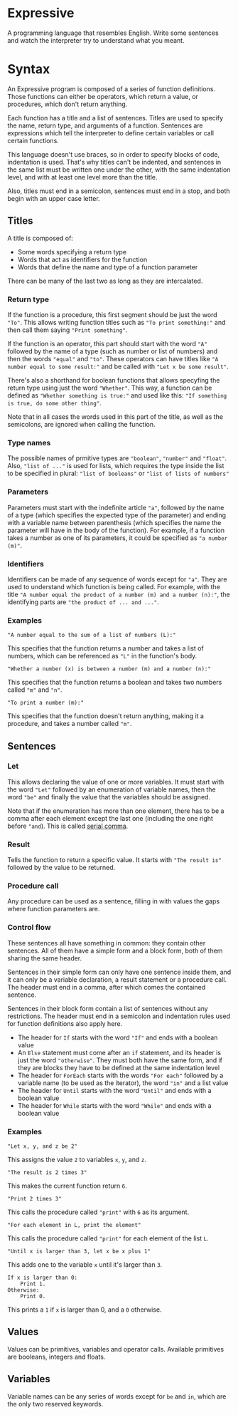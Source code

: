 # Expressive
A programming language that resembles English. Write some sentences and watch the interpreter try to understand what you meant.

# Syntax
An Expressive program is composed of a series of function definitions. Those functions can either be operators, which return a value, or procedures, which don't return anything.

Each function has a title and a list of sentences. Titles are used to specify the name, return type, and arguments of a function. Sentences are expressions which tell the interpreter to define certain variables or call certain functions.

This language doesn't use braces, so in order to specify blocks of code, indentation is used. That's why titles can't be indented, and sentences in the same list must be written one under the other, with the same indentation level, and with at least one level more than the title.

Also, titles must end in a semicolon, sentences must end in a stop, and both begin with an upper case letter.

## Titles
A title is composed of:
* Some words specifying a return type
* Words that act as identifiers for the function
* Words that define the name and type of a function parameter

There can be many of the last two as long as they are intercalated.

### Return type
If the function is a procedure, this first segment should be just the word `"To"`. This allows writing function titles such as `"To print something:"` and then call them saying `"Print something"`.

If the function is an operator, this part should start with the word `"A"` followed by the name of a type (such as number or list of numbers) and then the words `"equal"` and `"to"`. These operators can have titles like `"A number equal to some result:"` and be called with `"Let x be some result"`.

There's also a shorthand for boolean functions that allows specyfing the return type using just the word `"Whether"`. This way, a function can be defined as `"Whether something is true:"` and used like this: `"If something is true, do some other thing"`.

Note that in all cases the words used in this part of the title, as well as the semicolons, are ignored when calling the function.

### Type names
The possible names of prmitive types are `"boolean"`, `"number"` and `"float"`. Also, `"list of ..."` is used for lists, which requires the type inside the list to be specified in plural: `"list of booleans"` or `"list of lists of numbers"`

### Parameters
Parameters must start with the indefinite article `"a"`, followed by the name of a type (which specifies the expected type of the parameter) and ending with a variable name between parenthesis (which specifies the name the parameter will have in the body of the function). For example, if a function takes a number as one of its parameters, it could be specified as `"a number (m)"`.

### Identifiers
Identifiers can be made of any sequence of words except for `"a"`. They are used to understand which function is being called. For example, with the title `"A number equal the product of a number (m) and a number (n):"`, the identifying parts are `"the product of ... and ..."`.

### Examples
`"A number equal to the sum of a list of numbers (L):"`

This specifies that the function returns a number and takes a list of numbers, which can be referenced as `"L"` in the function's body.

`"Whether a number (x) is between a number (m) and a number (n):"`

This specifies that the function returns a boolean and takes two numbers called `"m"` and `"n"`.

`"To print a number (m):"`

This specifies that the function doesn't return anything, making it a procedure, and takes a number called `"m"`.

## Sentences

### Let
This allows declaring the value of one or more variables. It must start with the word `"Let"` followed by an enumeration of variable names, then the word `"be"` and finally the value that the variables should be assigned.

Note that if the enumeration has more than one element, there has to be a comma after each element except the last one (including the one right before `"and`). This is called [serial comma](https://en.wikipedia.org/wiki/Serial_comma).

### Result
Tells the function to return a specific value. It starts with `"The result is"` followed by the value to be returned.

### Procedure call
Any procedure can be used as a sentence, filling in with values the gaps where function parameters are.

### Control flow
These sentences all have something in common: they contain other sentences. All of them have a simple form and a block form, both of them sharing the same header.

Sentences in their simple form can only have one sentence inside them, and it can only be a variable declaration, a result statement or a procedure call. The header must end in a comma, after which comes the contained sentence.

Sentences in their block form contain a list of sentences without any restrictions. The header must end in a semicolon and indentation rules used for function definitions also apply here.

* The header for `If` starts with the word `"If"` and ends with a boolean value
* An `Else` statement must come after an `if` statement, and its header is just the word `"otherwise"`. They must both have the same form, and if they are blocks they have to be defined at the same indentation level
* The header for `ForEach` starts with the words `"For each"` followed by a variable name (to be used as the iterator), the word `"in"` and a list value
* The header for `Until` starts with the word `"Until"` and ends with a boolean value
* The header for `While` starts with the word `"While"` and ends with a boolean value

### Examples
`"Let x, y, and z be 2"`

This assigns the value `2` to variables `x`, `y`, and `z`.

`"The result is 2 times 3"`

This makes the current function return `6`.

`"Print 2 times 3"`

This calls the procedure called `"print"` with `6` as its argument.

`"For each element in L, print the element"`

This calls the procedure called `"print"` for each element of the list `L`.

`"Until x is larger than 3, let x be x plus 1"`

This adds one to the variable `x` until it's larger than `3`.

```
If x is larger than 0:
    Print 1.
Otherwise:
    Print 0.
```

This prints a `1` if `x` is larger than 0, and a `0` otherwise.

## Values

Values can be primitives, variables and operator calls. Available primitives are booleans, integers and floats.


## Variables

Variable names can be any series of words except for `be` and `in`, which are the only two reserved keywords.
